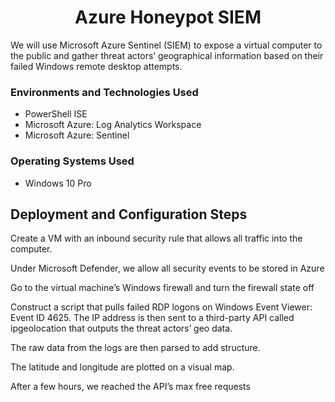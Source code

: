 <h1 align="center">Azure Honeypot SIEM</h1>
We will use Microsoft Azure Sentinel (SIEM) to expose a virtual computer to the public and gather threat actors’ geographical information based on their failed Windows remote desktop attempts. 
<h3>Environments and Technologies Used</h3>

- PowerShell ISE
- Microsoft Azure: Log Analytics Workspace
- Microsoft Azure: Sentinel


<h3>Operating Systems Used</h3>

- Windows 10 Pro


<h2>Deployment and Configuration Steps</h2>
<p>Create a VM with an inbound security rule that allows all traffic into the computer.</p>
<p>Under Microsoft Defender, we allow all security events to be stored in Azure</p>
<p>Go to the virtual machine’s Windows firewall and turn the firewall state off</p>
<p>Construct a script that pulls failed RDP logons on Windows Event Viewer: Event ID 4625. The IP address is then sent to a third-party API called ipgeolocation that outputs the threat actors’ geo data.</p>
<p>The raw data from the logs are then parsed to add structure.</p>
<p>The latitude and longitude are plotted on a visual map.</p>
<p>After a few hours, we reached the API’s max free requests  </p>
